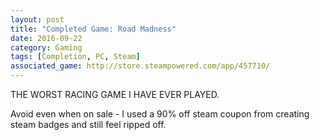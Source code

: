 ```yaml
---
layout: post
title: "Completed Game: Road Madness"
date: 2016-09-22
category: Gaming
tags: [Completion, PC, Steam]
associated_game: http://store.steampowered.com/app/457710/
---
```


THE WORST RACING GAME I HAVE EVER PLAYED.

Avoid even when on sale - I used a 90% off steam coupon from creating steam badges and still feel ripped off.